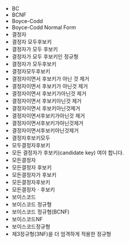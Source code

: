 ﻿- BC
- BCNF
- Boyce-Codd
- Boyce-Codd Normal Form
- 결정자
- 결정자 모두후보키
- 결정자가 모두 후보키
- 결정자가 모두 후보키인 정규형
- 결정자가 모두후보키
- 결정자모두후보키
- 결정자이면서 후보키가 아닌 것 제거
- 결정자이면서 후보키가 아닌것 제거
- 결정자이면서 후보키가아닌것 제거
- 결정자이면서 후보키아닌것 제거
- 결정자이면서 후보키아닌것제거
- 결정자이면서후보키가아닌것 제거
- 결정자이면서후보키가아닌것제거
- 결정자이면서후보키아닌것제거
- 결정자후보키모두
- 모두결정자후보키
- 모든 결정자가 후보키(candidate key) 여야 합니다.
- 모든결정자
- 모든결정자 후보키
- 모든결정자가 후보키
- 모든결정자후보키
- 모든결정자ㆍ후보키
- 보이스코드
- 보이스코드 정규형
- 보이스코드 정규형(BCNF)
- 보이스코드NF
- 보이스코드정규형
- 제3정규형(3NF)을 더 엄격하게 적용한 정규형
